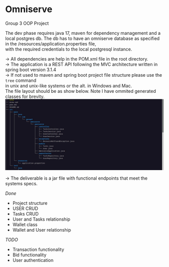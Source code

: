 # Omniserve
Group 3 OOP Project  

The dev phase requires java 17, maven for dependency management and a local postgres db. The db has to have an omniserve database as specified in the /resources/application.properties file,  
with the required credentials to the local postgresql instance.

-> All dependencies are help in the POM.xml file in the root directory.  
-> The application is a REST API following the MVC architecture written in spring boot version 3.1.4  
-> If not used to maven and spring boot project file structure please use the `tree` command  
 in unix and unix-like systems or the alt. in Windows and Mac.  
 The file layout should be as show below. Note I have ommited generated classes for brevity.  
 ![project tree](tree.jpg)  

-> The deliverable is a jar file with functional endpoints that meet the systems specs.  


*Done*
- Project structure  
- USER CRUD    
- Tasks CRUD  
- User and Tasks relationship
- Wallet class
- Wallet and User relationship

*TODO* 
- Transaction functionality  
- Bid functionality  
- User authentication  